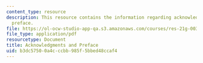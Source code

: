 ```yaml
---
content_type: resource
description: This resource contains the information regarding acknowledgments and
  preface.
file: https://ol-ocw-studio-app-qa.s3.amazonaws.com/courses/res-21g-003-learning-chinese-a-foundation-course-in-mandarin-spring-2011/b3dc57500a4cccbb985f5bbed48ccaf4_MITRES_21G_003S11_ack_pfe.pdf
file_type: application/pdf
resourcetype: Document
title: Acknowledgments and Preface
uid: b3dc5750-0a4c-ccbb-985f-5bbed48ccaf4
---
```

